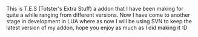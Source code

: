 This is T.E.S (Totster's Extra Stuff) a addon that I have been making for quite a while ranging from different versions. Now I have come to another stage in development in LUA where as now I will be using SVN to keep the latest version of my addon, hope you enjoy as much as I did making it :D